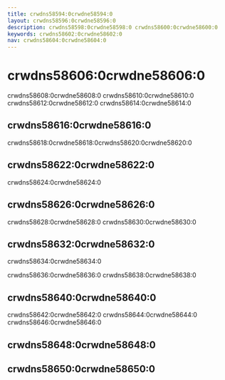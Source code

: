 ```yaml
---
title: crwdns58594:0crwdne58594:0
layout: crwdns58596:0crwdne58596:0
description: crwdns58598:0crwdne58598:0 crwdns58600:0crwdne58600:0
keywords: crwdns58602:0crwdne58602:0
nav: crwdns58604:0crwdne58604:0
---
```


# crwdns58606:0crwdne58606:0
crwdns58608:0crwdne58608:0 crwdns58610:0crwdne58610:0 crwdns58612:0crwdne58612:0 crwdns58614:0crwdne58614:0

<carbon-ad />

## crwdns58616:0crwdne58616:0
crwdns58618:0crwdne58618:0<usage>crwdns58620:0crwdne58620:0</usage>

## crwdns58622:0crwdne58622:0
crwdns58624:0crwdne58624:0

## crwdns58626:0crwdne58626:0

<alert type="warning">crwdns58628:0crwdne58628:0 crwdns58630:0crwdne58630:0</alert>

## crwdns58632:0crwdne58632:0
crwdns58634:0crwdne58634:0

  crwdns58636:0crwdne58636:0 <example>crwdns58638:0crwdne58638:0</example>

## crwdns58640:0crwdne58640:0
crwdns58642:0crwdne58642:0 crwdns58644:0crwdne58644:0 crwdns58646:0crwdne58646:0

## crwdns58648:0crwdne58648:0


## crwdns58650:0crwdne58650:0
<up-next />

<vuetify-ad />

<contribute />
